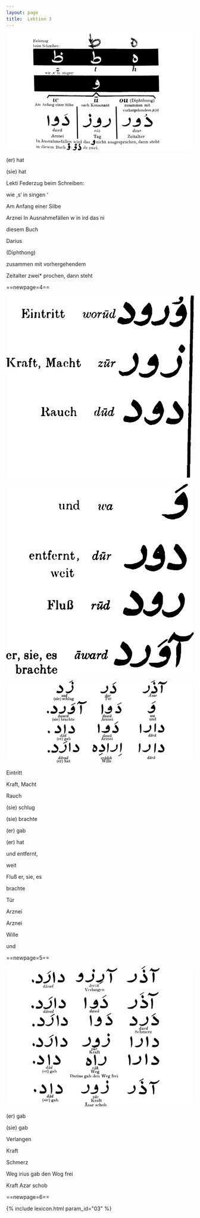 ```yaml
---
layout: page
title:  Lektion 3
---
```



![image](/assets/s/007.png-05.png)

(er) hat

(sie) hat

Lekti Federzug beim Schreiben:

wie ,s‘ in singen ‘

Am Anfang einer Silbe

Arznei In Ausnahmefällen w in ird das ni

diesem Buch



Darius

(Diphthong)

zusammen mit vorhergehendem

Zeitalter zwei* prochen, dann steht



==newpage=4==

![image](/assets/s/2col/008.png-02_1L.png)

![image](/assets/s/2col/008.png-02_2R.png)

![image](/assets/s/008.png-03.png)

Eintritt

Kraft, Macht

Rauch

(sie) schlug

(sie) brachte

(er) gab

(er) hat



und entfernt,

weit

Fluß er, sie, es

brachte

Tür

Arznei

Arznei

Wille

und



==newpage=5==

![image](/assets/s/009.png-02.png)

(er) gab

(sie) gab



Verlangen

Kraft

Schmerz

Weg irius gab den Wog frei

Kraft Azar schob



==newpage=6==


{% include lexicon.html param_id="03" %}
